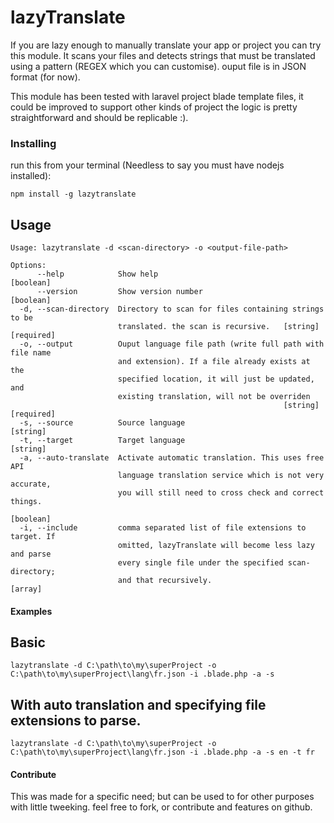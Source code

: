 
# lazyTranslate

If you are lazy enough to manually translate your app or project you can try this module. It scans your files and detects strings that must be translated using a pattern (REGEX which you can customise). ouput file is in JSON format (for now).

This module has been tested with laravel project blade template files, it could be improved to support other kinds of project the logic is pretty straightforward and should be replicable :). 


### Installing
run this from your terminal (Needless to say you must have nodejs installed):
```
npm install -g lazytranslate
```

## Usage

```
Usage: lazytranslate -d <scan-directory> -o <output-file-path>

Options:
      --help            Show help                                      [boolean]
      --version         Show version number                            [boolean]
  -d, --scan-directory  Directory to scan for files containing strings to be
                        translated. the scan is recursive.   [string] [required]
  -o, --output          Ouput language file path (write full path with file name
                        and extension). If a file already exists at the
                        specified location, it will just be updated, and
                        existing translation, will not be overriden
                                                             [string] [required]
  -s, --source          Source language                                 [string]
  -t, --target          Target language                                 [string]
  -a, --auto-translate  Activate automatic translation. This uses free API
                        language translation service which is not very accurate,
                        you will still need to cross check and correct things.
                                                                       [boolean]
  -i, --include         comma separated list of file extensions to target. If
                        omitted, lazyTranslate will become less lazy and parse
                        every single file under the specified scan-directory;
                        and that recursively.                            [array]

```

#### Examples 

## Basic

```
lazytranslate -d C:\path\to\my\superProject -o C:\path\to\my\superProject\lang\fr.json -i .blade.php -a -s
```

## With auto translation and specifying file extensions to parse.

```
lazytranslate -d C:\path\to\my\superProject -o C:\path\to\my\superProject\lang\fr.json -i .blade.php -a -s en -t fr
```


#### Contribute

This was made for a specific need; but can be used to for other purposes with little tweeking. feel free to fork, or contribute and features on github.